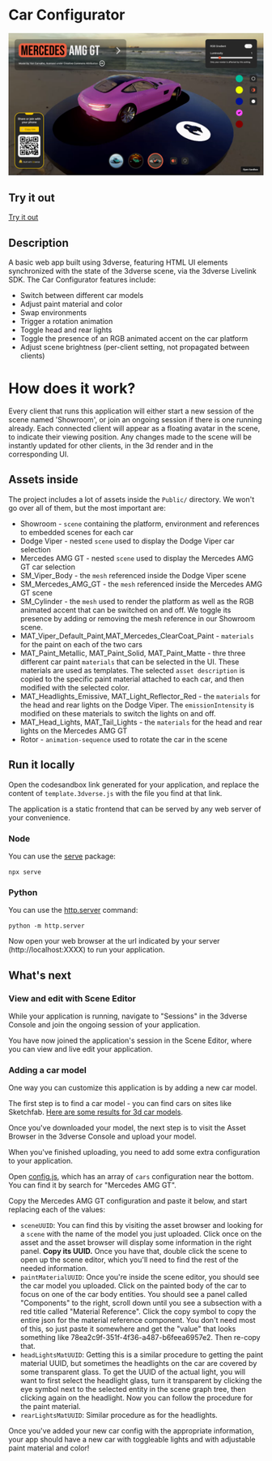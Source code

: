 # Car Configurator

![Car Configurator Screenshot](https://github.com/3dverse/sample-car-configurator/blob/main/screenshot.png?raw=true)

## Try it out

[Try it out](https://nw5jvw.csb.app/)

## Description

A basic web app built using 3dverse, featuring HTML UI elements synchronized with the state of the 3dverse scene, via the 3dverse Livelink SDK. The Car Configurator features include:

- Switch between different car models
- Adjust paint material and color
- Swap environments
- Trigger a rotation animation
- Toggle head and rear lights
- Toggle the presence of an RGB animated accent on the car platform
- Adjust scene brightness (per-client setting, not propagated between clients)

# How does it work?

Every client that runs this application will either start a new session of the scene named 'Showroom', or join an ongoing session if there is one running already. Each connected client will appear as a floating avatar in the scene, to indicate their viewing position. Any changes made to the scene will be instantly updated for other clients, in the 3d render and in the corresponding UI.

## Assets inside

The project includes a lot of assets inside the `Public/` directory. We won't go over all of them, but the most important are:

- Showroom - `scene` containing the platform, environment and references to embedded scenes for each car
- Dodge Viper - nested `scene` used to display the Dodge Viper car selection
- Mercedes AMG GT - nested `scene` used to display the Mercedes AMG GT car selection
- SM_Viper_Body - the `mesh` referenced inside the Dodge Viper scene
- SM_Mercedes_AMG_GT - the `mesh` referenced inside the Mercedes AMG GT scene
- SM_Cylinder - the `mesh` used to render the platform as well as the RGB animated accent that can be switched on and off. We toggle its presence by adding or removing the mesh reference in our Showroom scene.
- MAT_Viper_Default_Paint,MAT_Mercedes_ClearCoat_Paint - `materials` for the paint on each of the two cars
- MAT_Paint_Metallic, MAT_Paint_Solid, MAT_Paint_Matte - thre three different car paint `materials` that can be selected in the UI. These materials are used as templates. The selected `asset description` is copied to the specific paint material attached to each car, and then modified with the selected color.
- MAT_Headlights_Emissive, MAT_Light_Reflector_Red - the `materials` for the head and rear lights on the Dodge Viper. The `emissionIntensity` is modified on these materials to switch the lights on and off.
- MAT_Head_Lights, MAT_Tail_Lights - the `materials` for the head and rear lights on the Mercedes AMG GT
- Rotor - `animation-sequence` used to rotate the car in the scene

## Run it locally

Open the codesandbox link generated for your application, and replace the content of `template.3dverse.js` with the file you find at that link.

The application is a static frontend that can be served by any web server of your convenience.

### Node

You can use the [serve](https://www.npmjs.com/package/serve) package:

```
npx serve
```

### Python

You can use the [http.server](https://docs.python.org/3/library/http.server.html) command:

```
python -m http.server
```

Now open your web browser at the url indicated by your server (http://localhost:XXXX) to run your application.

## What's next

### View and edit with Scene Editor

While your application is running, navigate to "Sessions" in the 3dverse Console and join the ongoing session of your application.

You have now joined the application's session in the Scene Editor, where you can view and live edit your application.

### Adding a car model

One way you can customize this application is by adding a new car model.

The first step is to find a car model - you can find cars on sites like Sketchfab. [Here are some results for 3d car models](https://sketchfab.com/search?features=downloadable&q=sports+car&type=models).

Once you've downloaded your model, the next step is to visit the Asset Browser in the 3dverse Console and upload your model.

When you've finished uploading, you need to add some extra configuration to your application.

Open [config.js](https://github.com/3dverse/sample-car-configurator/blob/main/js/config.js), which has an array of `cars` configuration near the bottom. You can find it by search for "Mercedes AMG GT".

Copy the Mercedes AMG GT configuration and paste it below, and start replacing each of the values:

- `sceneUUID`: You can find this by visiting the asset browser and looking for a `scene` with the name of the model you just uploaded. Click once on the asset and the asset browser will display some information in the right panel. **Copy its UUID.** Once you have that, double click the scene to open up the scene editor, which you'll need to find the rest of the needed information.
- `paintMaterialUUID`: Once you're inside the scene editor, you should see the car model you uploaded. Click on the painted body of the car to focus on one of the car body entities. You should see a panel called "Components" to the right, scroll down until you see a subsection with a red title called "Material Reference". Click the copy symbol to copy the entire json for the material reference component. You don't need most of this, so just paste it somewhere and get the "value" that looks something like 78ea2c9f-351f-4f36-a487-b6feea6957e2. Then re-copy that.
- `headLightsMatUUID`: Getting this is a similar procedure to getting the paint material UUID, but sometimes the headlights on the car are covered by some transparent glass. To get the UUID of the actual light, you will want to first select the headlight glass, turn it transparent by clicking the eye symbol next to the selected entity in the scene graph tree, then clicking again on the headlight. Now you can follow the procedure for the paint material.
- `rearLightsMatUUID`: Similar procedure as for the headlights.

Once you've added your new car config with the appropriate information, your app should have a new car with toggleable lights and with adjustable paint material and color!

